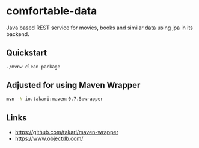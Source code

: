 # comfortable-data
Java based REST service for movies, books and similar data using jpa in its backend.

## Quickstart

```bash
./mvnw clean package
```

## Adjusted for using Maven Wrapper

```bash
mvn -N io.takari:maven:0.7.5:wrapper
```

## Links
 - https://github.com/takari/maven-wrapper
 - https://www.objectdb.com/
